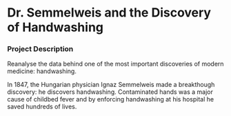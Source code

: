 # Dr. Semmelweis and the Discovery of Handwashing

### Project Description

Reanalyse the data behind one of the most important discoveries of modern medicine: handwashing.

In 1847, the Hungarian physician Ignaz Semmelweis made a breakthough discovery: he discovers handwashing. Contaminated hands was a major cause of childbed fever and by enforcing handwashing at his hospital he saved hundreds of lives.